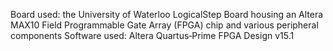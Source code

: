 Board used: the University of Waterloo LogicalStep Board housing an Altera MAX10 Field Programmable Gate Array (FPGA) chip and various peripheral components
Software used: Altera Quartus‐Prime FPGA Design v15.1
